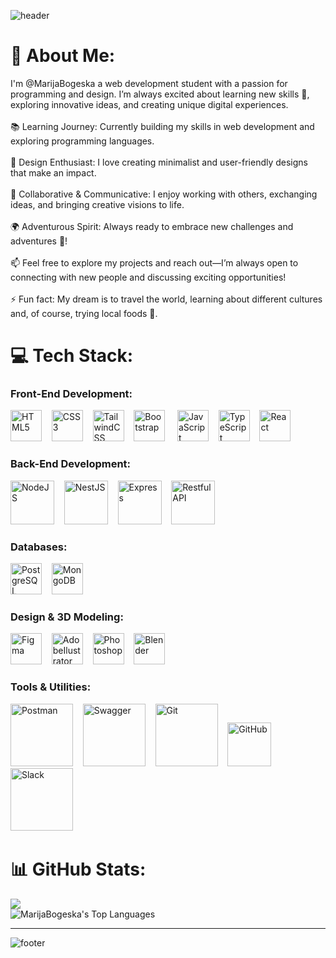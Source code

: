 ![header](https://capsule-render.vercel.app/api?type=waving&height=270&color=03045e&text=Full-Stack%20Web%20Developer&section=header&reversal=false&fontColor=FFF&animation=fadeIn&fontSize=40&textBg=false)

# 💫 About Me:
I'm @MarijaBogeska a web development student with a passion for programming and design. I’m always excited about learning new skills 🌱, exploring innovative ideas, and creating unique digital experiences.<br><br>📚 Learning Journey: Currently building my skills in web development and exploring programming languages.<br><br>🎨 Design Enthusiast: I love creating minimalist and user-friendly designs that make an impact.<br><br>🤝 Collaborative & Communicative: I enjoy working with others, exchanging ideas, and bringing creative visions to life.<br><br>🌍 Adventurous Spirit: Always ready to embrace new challenges and adventures 🚀!<br><br>📫 Feel free to explore my projects and reach out—I’m always open to connecting with new people and discussing exciting opportunities!<br><br>⚡ Fun fact: My dream is to travel the world, learning about different cultures and, of course, trying local foods 🍜.


# 💻 Tech Stack:
### Front-End Development:
<p>
<img src="https://cdn.jsdelivr.net/gh/devicons/devicon@latest/icons/html5/html5-original.svg" width="50" height="50" alt="HTML5" title="HTML-HyperText Markup Language" />&nbsp;&nbsp;&nbsp;
<img src="https://cdn.jsdelivr.net/gh/devicons/devicon@latest/icons/css3/css3-original.svg" width="50" height="50" alt="CSS3" title="CSS3-Cascading Style Sheets"/>&nbsp;&nbsp;&nbsp;
<img src="https://cdn.jsdelivr.net/gh/devicons/devicon@latest/icons/tailwindcss/tailwindcss-original.svg" width="50" height="50" alt="TailwindCSS" title="TailwindCSS" />&nbsp;&nbsp;&nbsp;
<img src="https://cdn.jsdelivr.net/gh/devicons/devicon@latest/icons/bootstrap/bootstrap-original.svg"  width="50" height="50" alt="Bootstrap" title="Bootstrap CSS"/> &nbsp;&nbsp;&nbsp;
<img src="https://cdn.jsdelivr.net/gh/devicons/devicon@latest/icons/javascript/javascript-plain.svg"  width="50" height="50" alt="JavaScript" title="JavaScript-programming language" />&nbsp;&nbsp;&nbsp;
<img src="https://cdn.jsdelivr.net/gh/devicons/devicon@latest/icons/typescript/typescript-plain.svg" width="50" height="50" alt="TypeScript" title="TypeScript-typed programming language of JS" />&nbsp;&nbsp;&nbsp;
<img src="https://cdn.jsdelivr.net/gh/devicons/devicon@latest/icons/react/react-original.svg" width="50" height="50" alt="React"  title="React-JavaScript library"/>&nbsp;&nbsp;&nbsp;
</p>

### Back-End Development:
<p>
<img src="https://cdn.jsdelivr.net/gh/devicons/devicon@latest/icons/nodejs/nodejs-original-wordmark.svg"  width="70" height="70" alt="NodeJS" title="NodeJS-JavaScript runtime environment"/>&nbsp;&nbsp;&nbsp;
<img src="https://cdn.jsdelivr.net/gh/devicons/devicon@latest/icons/nestjs/nestjs-original-wordmark.svg"  width="70" height="70" alt="NestJS" title="NestJS-Node.js framework"/>&nbsp;&nbsp;&nbsp;
<img src="https://cdn.jsdelivr.net/gh/devicons/devicon@latest/icons/express/express-original-wordmark.svg" width="70" height="70" alt="Express" title="Express-Node.js framework"/>&nbsp;&nbsp;&nbsp;
<img src="https://uxwing.com/wp-content/themes/uxwing/download/web-app-development/rest-api-icon.png"  width="70" height="70" alt="Restful API" title="Restful API-application programming interface"/>
</p>

### Databases:
<p>
<img src="https://cdn.jsdelivr.net/gh/devicons/devicon@latest/icons/postgresql/postgresql-original-wordmark.svg"  width="50" height="50" alt="PostgreSQL" title="PostgreSQL" />&nbsp;&nbsp;&nbsp;
<img src="https://cdn.jsdelivr.net/gh/devicons/devicon@latest/icons/mongodb/mongodb-original-wordmark.svg"  width="50" height="50" alt="MongoDB" title="MongoDB"/>&nbsp;&nbsp;&nbsp;
</p>

### Design & 3D Modeling:
<p>
<img src="https://cdn.jsdelivr.net/gh/devicons/devicon@latest/icons/figma/figma-original.svg"  width="50" height="50" alt="Figma" title="Figma" />&nbsp;&nbsp;&nbsp;
<img src="https://cdn.jsdelivr.net/gh/devicons/devicon@latest/icons/illustrator/illustrator-original.svg" width="50" height="50" alt="AdobeIlustrator"  title="AdobeIlustrator"/>&nbsp;&nbsp;&nbsp;
<img src="https://cdn.jsdelivr.net/gh/devicons/devicon@latest/icons/photoshop/photoshop-original.svg" width="50" height="50" alt="Photoshop" title="Photoshop" />&nbsp;&nbsp;&nbsp;
<img src="https://cdn.jsdelivr.net/gh/devicons/devicon@latest/icons/blender/blender-original.svg"  width="50" height="50" alt="Blender" title="Blender"/>&nbsp;&nbsp;&nbsp;
</p>

### Tools & Utilities:
<p>
<img src="https://cdn.jsdelivr.net/gh/devicons/devicon@latest/icons/postman/postman-original-wordmark.svg"  width="100" height="100" alt="Postman" title="Postman"/>&nbsp;&nbsp;&nbsp;
<img src="https://cdn.jsdelivr.net/gh/devicons/devicon@latest/icons/swagger/swagger-original-wordmark.svg" width="100" height="100" alt="Swagger" title="Swagger-API documentation"/>&nbsp;&nbsp;&nbsp;
<img src="https://cdn.jsdelivr.net/gh/devicons/devicon@latest/icons/git/git-original-wordmark.svg"   width="100" height="100" alt="Git" title="Git" />&nbsp;&nbsp;&nbsp;
<img src="https://cdn.jsdelivr.net/gh/devicons/devicon@latest/icons/github/github-original-wordmark.svg" width="70" height="70" alt="GitHub" title="GitHub" />&nbsp;&nbsp;&nbsp;
<img src="https://cdn.jsdelivr.net/gh/devicons/devicon@latest/icons/slack/slack-original-wordmark.svg" width="100" height="100" alt="Slack"  title="Slack"/>&nbsp;&nbsp;&nbsp;
</p>

# 📊 GitHub Stats:
![](https://nirzak-streak-stats.vercel.app/?user=MarijaBogeska&theme=algolia&show_border=false)<br>
![MarijaBogeska's Top Languages](https://github-readme-stats.vercel.app/api/top-langs/?username=MarijaBogeska&theme=algolia&show_icons=true&hide_border=false&layout=compact)

---

![footer](https://capsule-render.vercel.app/api?type=waving&height=270&color=03045e&text=Let’s%20collaborate%20and%20learn%20together!&section=footer&reversal=false&fontColor=FFF&animation=fadeIn&fontSize=40&textBg=false)
